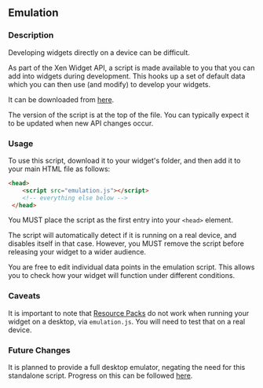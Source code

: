 ## Emulation
### Description

Developing widgets directly on a device can be difficult.

As part of the Xen Widget API, a script is made available to you that you can add into widgets during development. This hooks up a set of default data which you can then use (and modify) to develop your widgets.

It can be downloaded from [here](https://raw.githubusercontent.com/Matchstic/libwidgetinfo/master/emulation/emulation.js).

The version of the script is at the top of the file. You can typically expect it to be updated when new API changes occur.

### Usage

To use this script, download it to your widget's folder, and then add it to your main HTML file as follows:

```html
<head>
    <script src="emulation.js"></script>
    <!-- everything else below -->
 </head>
 ```

 You MUST place the script as the first entry into your `<head>` element.

 The script will automatically detect if it is running on a real device, and disables itself in that case. However, you MUST remove the script before releasing your widget to a wider audience.

 You are free to edit individual data points in the emulation script. This allows you to check how your widget will function under different conditions.

 ### Caveats

 It is important to note that [Resource Packs](additional-documentation/resource-packs.html) do not work when running your widget on a desktop, via `emulation.js`. You will need to test that on a real device.

 ### Future Changes

 It is planned to provide a full desktop emulator, negating the need for this standalone script. Progress on this can be followed [here](https://github.com/Matchstic/Xen-HTML/issues/125).